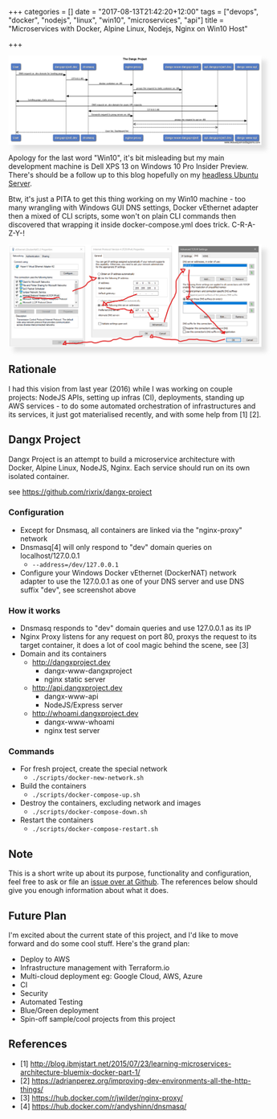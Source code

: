 +++
categories = []
date = "2017-08-13T21:42:20+12:00"
tags = ["devops", "docker", "nodejs", "linux", "win10", "microservices", "api"]
title = "Microservices with Docker, Alpine Linux, Nodejs, Nginx on Win10 Host"

+++

<img src="/images/microservices/diagram.png" width="800" style="-webkit-box-shadow: 10px 10px 8px 0px rgba(156,156,156,0.27);-moz-box-shadow: 10px 10px 8px 0px rgba(156,156,156,0.27);box-shadow: 10px 10px 8px 0px rgba(156,156,156,0.27);">

Apology for the last word "Win10", it's bit misleading but my main development machine is Dell XPS 13 on Windows 10 Pro Insider Preview. There's should be a follow up to this blog hopefully on my [headless Ubuntu Server](http://yup-the-website-domain-is.mindginative.com/post/asrock-deskmini-110w-with-ubuntu-server/).

Btw, it's just a PITA to get this thing working on my Win10 machine - too many wrangling with Windows GUI DNS settings, Docker vEthernet adapter then a mixed of CLI scripts, some won't on plain CLI commands then discovered that wrapping it inside docker-compose.yml does trick. C-R-A-Z-Y-!

<img src="/images/microservices/win10-docker-dnsmasq-configuration.jpg" width="800" style="-webkit-box-shadow: 10px 10px 8px 0px rgba(156,156,156,0.27);-moz-box-shadow: 10px 10px 8px 0px rgba(156,156,156,0.27);box-shadow: 10px 10px 8px 0px rgba(156,156,156,0.27);">

## Rationale

I had this vision from last year (2016) while I was working on couple projects: NodeJS APIs, setting up infras (CI), deployments, standing up AWS services -  to do some automated orchestration of infrastructures and its services, it just got materialised recently, and with some help from [1] [2].

## Dangx Project

Dangx Project is an attempt to build a microservice architecture with Docker, Alpine Linux, NodeJS, Nginx. Each service should run on its own isolated container.

see https://github.com/rixrix/dangx-project

### Configuration

* Except for Dnsmasq, all containers are linked via the "nginx-proxy" network
* Dnsmasq[4] will only respond to "dev" domain queries on localhost/127.0.0.1
  * `--address=/dev/127.0.0.1`
* Configure your Windows Docker vEthernet (DockerNAT) network adapter to use the 127.0.0.1 as one of your DNS server and use DNS suffix "dev", see screenshot above

### How it works

* Dnsmasq responds to "dev" domain queries and use 127.0.0.1 as its IP
* Nginx Proxy listens for any request on port 80, proxys the request to its target container, it does a lot of cool magic behind the scene, see [3]
* Domain and its containers
  * http://dangxproject.dev
      * dangx-www-dangxproject
      * nginx static server
  * http://api.dangxproject.dev
      * dangx-www-api
      * NodeJS/Express server
  * http://whoami.dangxproject.dev
      * dangx-www-whoami
      * nginx test server

### Commands

* For fresh project, create the special network
  * `./scripts/docker-new-network.sh`
* Build the containers
  * `./scripts/docker-compose-up.sh`
* Destroy the containers, excluding network and images
  * `./scripts/docker-compose-down.sh`
* Restart the containers
  * `./scripts/docker-compose-restart.sh`

## Note

This is a short write up about its purpose, functionality and configuration, feel free to ask or file an [issue over at Github](https://github.com/rixrix/dangx-project). The references below should give you enough information about what it does.

## Future Plan

I'm excited about the current state of this project, and I'd like to move forward and do some cool stuff. Here's the grand plan:

* Deploy to AWS
* Infrastructure management with Terraform.io
* Multi-cloud deployment eg: Google Cloud, AWS, Azure
* CI
* Security
* Automated Testing
* Blue/Green deployment
* Spin-off sample/cool projects from this project

## References

* [1] http://blog.ibmjstart.net/2015/07/23/learning-microservices-architecture-bluemix-docker-part-1/
* [2] https://adrianperez.org/improving-dev-environments-all-the-http-things/
* [3] https://hub.docker.com/r/jwilder/nginx-proxy/
* [4] https://hub.docker.com/r/andyshinn/dnsmasq/